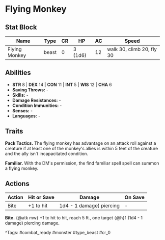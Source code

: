 # Flying Monkey

## Stat Block

| Name | Type | CR | HP | AC | Speed |
|------|------|----|----|----|-------|
| Flying Monkey | beast | 0 | 3 (1d6) | 12 | walk 30, climb 20, fly 30 |

## Abilities

- **STR** 8 | **DEX** 14 | **CON** 11 | **INT** 5 | **WIS** 12 | **CHA** 6
- **Saving Throws:** -  
- **Skills:** -  
- **Damage Resistances:** -  
- **Condition Immunities:** -  
- **Senses:** -  
- **Languages:** -

## Traits

**Pack Tactics.** The flying monkey has advantage on an attack roll against a creature if at least one of the monkey's allies is within 5 feet of the creature and the ally isn't incapacitated condition.

**Familiar.** With the DM's permission, the find familiar spell spell can summon a flying monkey.


## Actions

| Action | Hit or Save | Damage | On Save |
|--------|--------------|--------|----------|
| Bite | +1 to hit | 1d4 - 1 damage) piercing | - |

**Bite.** {@atk mw} +1 to hit to hit, reach 5 ft., one target {@h}1 (1d4 - 1 damage) piercing damage.


^Tags: #combat_ready #monster #type_beast #cr_0
